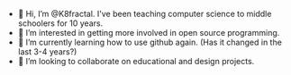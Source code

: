 - 👋 Hi, I’m @K8fractal. I've been teaching computer science to middle schoolers for 10 years.
- 👀 I’m interested in getting more involved in open source programming.
- 🌱 I’m currently learning how to use github again. (Has it changed in the last 3-4 years?)
- 💞️ I’m looking to collaborate on educational and design projects.

<!---
K8fractal/K8fractal is a ✨ special ✨ repository because its `README.md` (this file) appears on your GitHub profile.
You can click the Preview link to take a look at your changes.
--->
